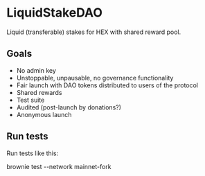 # LiquidStakeDAO

Liquid (transferable) stakes for HEX with shared reward pool.

## Goals

* No admin key
* Unstoppable, unpausable, no governance functionality
* Fair launch with DAO tokens distributed to users of the protocol
* Shared rewards
* Test suite
* Audited (post-launch by donations?)
* Anonymous launch

## Run tests

Run tests like this:

  brownie test --network mainnet-fork
